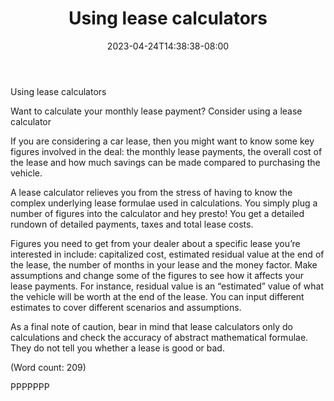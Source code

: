 ﻿---
title: "Using lease calculators"
date: 2023-04-24T14:38:38-08:00
description: "Auto-Leasing Tips for Web Success"
featured_image: "/images/Auto-Leasing.jpg"
tags: ["Auto Leasing"]
---

Using lease calculators

Want to calculate your monthly lease payment? Consider using a lease 
calculator

If you are considering a car lease, then you might want to know some key 
figures involved in the deal: the monthly lease payments, the overall cost 
of the lease and how much savings can be made compared to purchasing the 
vehicle. 

A lease calculator relieves you from the stress of having to know the 
complex underlying lease formulae used in calculations. You simply plug a 
number of figures into the calculator and hey presto! You get a detailed 
rundown of detailed payments, taxes and total lease costs.
  
Figures you need to get from your dealer about a specific lease you’re 
interested in include: capitalized cost, estimated residual value at the 
end of the lease, the number of months in your lease and the money factor.
Make assumptions and change some of the figures to see how it affects your 
lease payments. For instance, residual value is an “estimated” value of what 
the vehicle will be worth at the end of the lease. You can input different 
estimates to cover different scenarios and assumptions. 

As a final note of caution, bear in mind that lease calculators only do 
calculations and check the accuracy of abstract mathematical formulae. They 
do not tell you whether a lease is good or bad.  

(Word count: 209)

PPPPPPP

